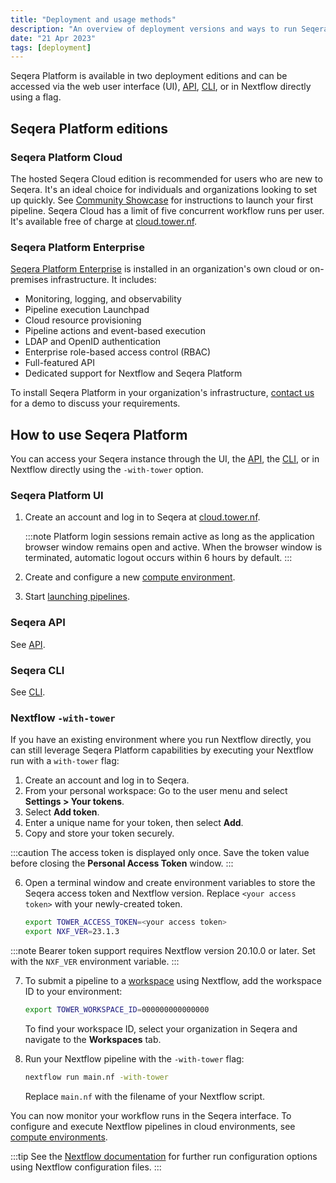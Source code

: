 ```yaml
---
title: "Deployment and usage methods"
description: "An overview of deployment versions and ways to run Seqera Platform."
date: "21 Apr 2023"
tags: [deployment]
---
```


Seqera Platform is available in two deployment editions and can be accessed via the web user interface (UI), [API](../api/overview), [CLI](../cli/overview), or in Nextflow directly using a flag.

## Seqera Platform editions

### Seqera Platform Cloud

The hosted Seqera Cloud edition is recommended for users who are new to Seqera. It's an ideal choice for individuals and organizations looking to set up quickly. See [Community Showcase](https://docs.seqera.io/platform-cloud/getting-started/quickstart-demo/comm-showcase) for instructions to launch your first pipeline. Seqera Cloud has a limit of five concurrent workflow runs per user. It's available free of charge at [cloud.tower.nf](https://tower.nf/login).

### Seqera Platform Enterprise

[Seqera Platform Enterprise](../enterprise/overview) is installed in an organization's own cloud or on-premises infrastructure. It includes:

- Monitoring, logging, and observability
- Pipeline execution Launchpad
- Cloud resource provisioning
- Pipeline actions and event-based execution
- LDAP and OpenID authentication
- Enterprise role-based access control (RBAC)
- Full-featured API
- Dedicated support for Nextflow and Seqera Platform

To install Seqera Platform in your organization's infrastructure, [contact us](https://cloud.tower.nf/demo/) for a demo to discuss your requirements.

## How to use Seqera Platform

You can access your Seqera instance through the UI, the [API](../api/overview), the [CLI](../cli/overview.mdx), or in Nextflow directly using the `-with-tower` option.

### Seqera Platform UI

1. Create an account and log in to Seqera at [cloud.tower.nf](https://cloud.tower.nf).

   :::note
   Platform login sessions remain active as long as the application browser window remains open and active. When the browser window is terminated, automatic logout occurs within 6 hours by default.
   :::

2. Create and configure a new [compute environment](../compute-envs/overview).
3. Start [launching pipelines](../launch/launchpad).

### Seqera API

See [API](../api/overview).

### Seqera CLI

See [CLI](../cli/overview).

### Nextflow `-with-tower`

If you have an existing environment where you run Nextflow directly, you can still leverage Seqera Platform capabilities by executing your Nextflow run with a `with-tower` flag:

1. Create an account and log in to Seqera.
2. From your personal workspace: Go to the user menu and select **Settings > Your tokens**.
3. Select **Add token**.
4. Enter a unique name for your token, then select **Add**.
5. Copy and store your token securely.

:::caution
The access token is displayed only once. Save the token value before closing the **Personal Access Token** window.
:::

6. Open a terminal window and create environment variables to store the Seqera access token and Nextflow version. Replace `<your access token>` with your newly-created token.

   ```bash
   export TOWER_ACCESS_TOKEN=<your access token>
   export NXF_VER=23.1.3
   ```

:::note
Bearer token support requires Nextflow version 20.10.0 or later. Set with the `NXF_VER` environment variable.
:::

7. To submit a pipeline to a [workspace](../orgs-and-teams/workspace-management) using Nextflow, add the workspace ID to your environment:

   ```bash
   export TOWER_WORKSPACE_ID=000000000000000
   ```

   To find your workspace ID, select your organization in Seqera and navigate to the **Workspaces** tab.

8. Run your Nextflow pipeline with the `-with-tower` flag:

   ```bash
   nextflow run main.nf -with-tower
   ```

   Replace `main.nf` with the filename of your Nextflow script.

You can now monitor your workflow runs in the Seqera interface. To configure and execute Nextflow pipelines in cloud environments, see [compute environments](../compute-envs/overview).

:::tip
See the [Nextflow documentation](https://www.nextflow.io/docs/latest/config.html?highlight=tower#scope-tower) for further run configuration options using Nextflow configuration files.
:::
